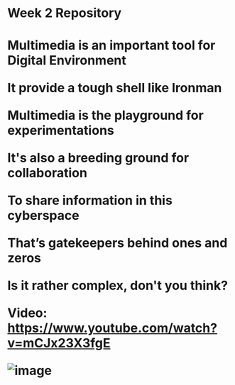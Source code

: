 # Week 2 Repository
<h1>Multimedia is an important tool for Digital Environment
  
 It provide a tough shell like Ironman 

Multimedia is the playground for experimentations 

It's also a breeding ground for collaboration 

To share information in this cyberspace

That’s gatekeepers behind ones and zeros 

Is it rather complex, don't you think?    

Video: https://www.youtube.com/watch?v=mCJx23X3fgE

![image](https://github.com/DarionP77/IDEA-120-responses/assets/143098261/82015eb5-116a-4be9-9da0-746ef09c8a48)
